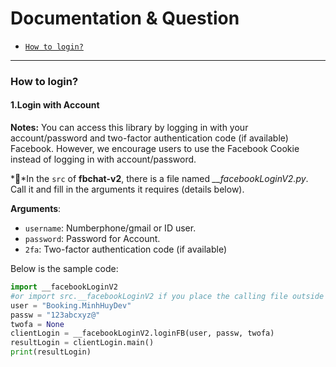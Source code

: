 # Documentation & Question

* [`How to login?`](#loginFB)
  
---------------------------------------

<a name="loginFB"></a>
### How to login?

#### 1.Login with Account

**Notes:** You can access this library by logging in with your account/password and two-factor authentication code (if available) Facebook. However, we encourage users to use the Facebook Cookie instead of logging in with account/password.

*🦖*In the `src` of **fbchat-v2**, there is a file named *__facebookLoginV2.py*. Call it and fill in the arguments it requires (details below).

**__Arguments__**:

* `username`: Numberphone/gmail or ID user.
* `password`: Password for Account.
* `2fa`: Two-factor authentication code (if available)

Below is the sample code:

```python
import __facebookLoginV2
#or import src.__facebookLoginV2 if you place the calling file outside of src
user = "Booking.MinhHuyDev"
passw = "123abcxyz@"
twofa = None
clientLogin = __facebookLoginV2.loginFB(user, passw, twofa)
resultLogin = clientLogin.main()
print(resultLogin)
```
